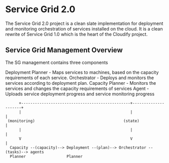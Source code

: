 Service Grid 2.0
================

The Service Grid 2.0 project is a clean slate implementation for deployment and monitoring orchestration of services installed on the cloud.
It is a clean rewrite of Service Grid 1.0 which is the heart of the Cloudify project.

Service Grid Management Overview
--------------------------------
The SG management contains three components

Deployment Planner - Maps services to machines, based on the capacity requirements of each service.
Orchestrator - Deploys and monitors the services according to deployment plan.
Capacity Planner - Monitors the services and changes the capacity requirements of services
Agent - Uploads service deployment progress and service monitoring progress

```
      +------------------------------------------------+---------------------+ 
      |                                                |                     |
 (monitoring)                                       (state)                  |
      |                                                |                     |
      V                                                V                     |
  Capacity --(capacity)--> Deployment --(plan)--> Orchestrator --(tasks)--> agents
  Planner                  Planner

```